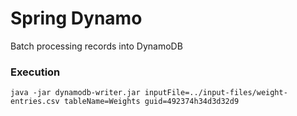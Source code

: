 # Spring Dynamo

Batch processing records into DynamoDB

### Execution

`java -jar dynamodb-writer.jar inputFile=../input-files/weight-entries.csv tableName=Weights guid=492374h34d3d32d9`